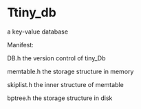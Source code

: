 # Ttiny_db
a key-value database

Manifest:

  DB.h                the version control of tiny_Db
  
  memtable.h          the storage structure  in memory
  
  skiplist.h          the inner structure of memtable
  
  bptree.h            the storage structure  in disk
  
